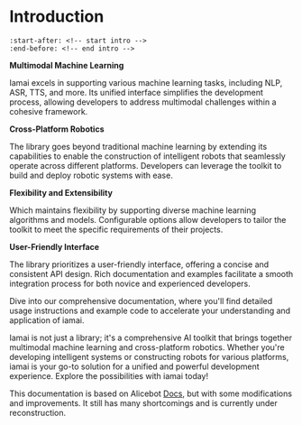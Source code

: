 # Introduction

```{include} ../README.md
:start-after: <!-- start intro -->
:end-before: <!-- end intro -->
```

**Multimodal Machine Learning**

Iamai excels in supporting various machine learning tasks, including NLP, ASR, TTS, and more. Its unified interface simplifies the development process, allowing developers to address multimodal challenges within a cohesive framework.

**Cross-Platform Robotics**

The library goes beyond traditional machine learning by extending its capabilities to enable the construction of intelligent robots that seamlessly operate across different platforms. Developers can leverage the toolkit to build and deploy robotic systems with ease.

**Flexibility and Extensibility**

Which maintains flexibility by supporting diverse machine learning algorithms and models. Configurable options allow developers to tailor the toolkit to meet the specific requirements of their projects.

**User-Friendly Interface**

The library prioritizes a user-friendly interface, offering a concise and consistent API design. Rich documentation and examples facilitate a smooth integration process for both novice and experienced developers.

Dive into our comprehensive documentation, where you'll find detailed usage instructions and example code to accelerate your understanding and application of iamai.

Iamai is not just a library; it's a comprehensive AI toolkit that brings together multimodal machine learning and cross-platform robotics. Whether you're developing intelligent systems or constructing robots for various platforms, iamai is your go-to solution for a unified and powerful development experience. Explore the possibilities with iamai today!

This documentation is based on Alicebot [Docs](https://docs.alicebot.dev), but with some modifications and improvements. It still has many shortcomings and is currently under reconstruction.
